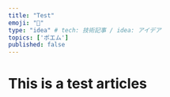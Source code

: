 ```yaml
---
title: "Test"
emoji: "🚧"
type: "idea" # tech: 技術記事 / idea: アイデア
topics: ['ポエム']
published: false
---
```


# This is a test articles
